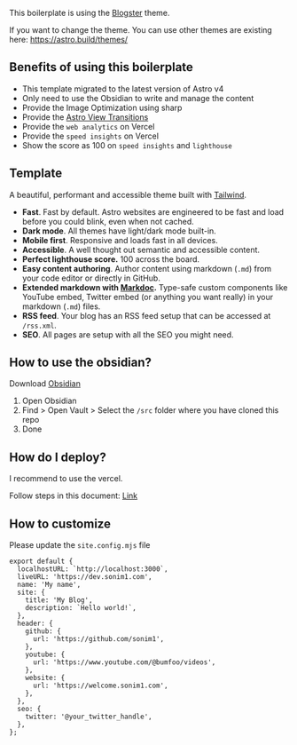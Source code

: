 This boilerplate is using the [Blogster](https://astro.build/themes/details/blogster-sleek/) theme.

If you want to change the theme. You can use other themes are existing here: https://astro.build/themes/

## Benefits of using this boilerplate

- This template migrated to the latest version of Astro v4
- Only need to use the Obsidian to write and manage the content
- Provide the Image Optimization using sharp
- Provide the [Astro View Transitions](https://docs.astro.build/en/guides/view-transitions/)
- Provide the `web analytics` on Vercel
- Provide the `speed insights` on Vercel
- Show the score as 100 on `speed insights` and `lighthouse`

## Template

A beautiful, performant and accessible theme built with [Tailwind](https://tailwindcss.com).

- **Fast**. Fast by default. Astro websites are engineered to be fast and load before you could blink, even when not cached.
- **Dark mode**. All themes have light/dark mode built-in.
- **Mobile first**. Responsive and loads fast in all devices.
- **Accessible**. A well thought out semantic and accessible content.
- **Perfect lighthouse score.** 100 across the board.
- **Easy content authoring**. Author content using markdown (`.md`) from your code editor or directly in GitHub.
- **Extended markdown with [Markdoc](https://markdoc.dev).** Type-safe custom components like YouTube embed, Twitter embed (or anything you want really) in your markdown (`.md`) files.
- **RSS feed**. Your blog has an RSS feed setup that can be accessed at `/rss.xml`.
- **SEO**. All pages are setup with all the SEO you might need.

## How to use the obsidian?

Download [Obsidian](https://obsidian.md/)

1. Open Obsidian
2. Find > Open Vault > Select the `/src` folder where you have cloned this repo
3. Done

## How do I deploy?

I recommend to use the vercel.

Follow steps in this document: [Link](https://vercel.com/docs/frameworks/astro)

## How to customize

Please update the `site.config.mjs` file

```
export default {
  localhostURL: `http://localhost:3000`,
  liveURL: 'https://dev.sonim1.com',
  name: 'My name',
  site: {
    title: 'My Blog',
    description: `Hello world!`,
  },
  header: {
    github: {
      url: 'https://github.com/sonim1',
    },
    youtube: {
      url: 'https://www.youtube.com/@bumfoo/videos',
    },
    website: {
      url: 'https://welcome.sonim1.com',
    },
  },
  seo: {
    twitter: '@your_twitter_handle',
  },
};
```
